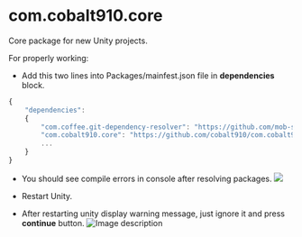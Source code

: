 # com.cobalt910.core
Core package for new Unity projects.

For properly working:
- Add this two lines into Packages/mainfest.json file in **dependencies** block.
```javascript
{
    "dependencies": 
    {
        "com.coffee.git-dependency-resolver": "https://github.com/mob-sakai/GitDependencyResolverForUnity.git",
        "com.cobalt910.core": "https://github.com/cobalt910/com.cobalt910.core.git",
        ...
    }
}
```
- You should see compile errors in console after resolving packages.
![](https://image.prntscr.com/image/rfclsMIoTBSWldrOQmWvUw.png)


- Restart Unity.
- After restarting unity display warning message, just ignore it and press **continue** button.
![Image description](https://image.prntscr.com/image/MX0fxBPBQhye6kjBg7fgwA.png)
